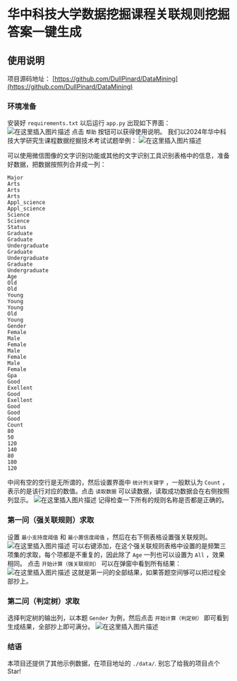 # 华中科技大学数据挖掘课程关联规则挖掘答案一键生成

## 使用说明
项目源码地址：
[https://github.com/DullPinard/DataMining](https://github.com/DullPinard/DataMining)

### 环境准备
安装好 `requirements.txt` 以后运行 `app.py` 出现如下界面：
![在这里插入图片描述](https://i-blog.csdnimg.cn/direct/3cde0b7d81ff498aba5ba072a0bc9786.png)
点击 `帮助` 按钮可以获得使用说明。
我们以2024年华中科技大学研究生课程数据挖掘技术考试试题举例：
![在这里插入图片描述](https://i-blog.csdnimg.cn/direct/0b5235ed37d2461fbb2d53c0c2c365a6.png)

可以使用微信图像的文字识别功能或其他的文字识别工具识别表格中的信息，准备好数据，把数据按照列合并成一列：
```
Major
Arts
Arts
Arts
Appl_science
Appl_science
Science
Science
Status
Graduate
Graduate
Undergraduate
Graduate
Undergraduate
Graduate
Undergraduate
Age
Old
Old
Young
Young
Young
Old
Young
Gender
Female
Male
Female
Male
Female
Male
Female
Gpa
Good
Exellent
Good
Exellent
Good
Good
Good
Count
80
50
120
140
80
180
120
```

中间有空的空行是无所谓的，然后设置界面中 `统计列关键字` ，一般默认为 `Count` ，表示的是该行对应的数值。点击 `读取数据` 可以读数据，读取成功数据会在右侧按照列显示。
![在这里插入图片描述](https://i-blog.csdnimg.cn/direct/82c48d6cd4334e068d9c9ad3bf87b73c.png)
记得检查一下所有的规则名称是否都是正确的。
### 第一问（强关联规则）求取
设置 `最小支持度阈值` 和 `最小置信度阈值` ，然后在右下侧表格设置强关联规则。
![在这里插入图片描述](https://i-blog.csdnimg.cn/direct/270b643b97aa4baca102ca5f7673f9c9.png)
可以右键添加，在这个强关联规则表格中设置的是频繁三项集的求取，每个项都是不重复的，因此除了 `Age` 一列也可以设置为 `All` ，效果相同。
点击 `开始计算（强关联规则）` 可以在弹窗中看到所有结果：
![在这里插入图片描述](https://i-blog.csdnimg.cn/direct/dc0481299b5549eb817320863a430fd3.png)
这就是第一问的全部结果，如果答题空间够可以把过程全部抄上。

### 第二问（判定树）求取
选择判定树的输出列，以本题 `Gender` 为例，然后点击 `开始计算（判定树）` 即可看到生成结果，全部抄上即可满分。
![在这里插入图片描述](https://i-blog.csdnimg.cn/direct/09d789cc1fab462499f4160f4e51c6aa.png)

### 结语
本项目还提供了其他示例数据，在项目地址的 `./data/`.
别忘了给我的项目点个 Star!
